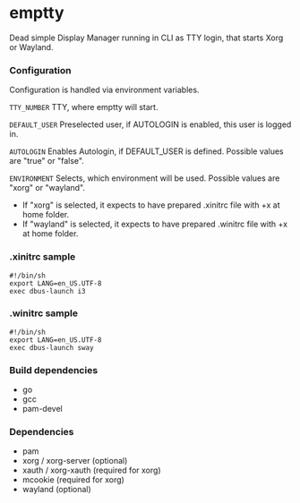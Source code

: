 # emptty
Dead simple Display Manager running in CLI as TTY login, that starts Xorg or Wayland.

### Configuration
Configuration is handled via environment variables.

`TTY_NUMBER` TTY, where emptty will start.

`DEFAULT_USER` Preselected user, if AUTOLOGIN is enabled, this user is logged in.

`AUTOLOGIN` Enables Autologin, if DEFAULT_USER is defined. Possible values are "true" or "false".

`ENVIRONMENT` Selects, which environment will be used. Possible values are "xorg" or "wayland".
- If "xorg" is selected, it expects to have prepared .xinitrc file with +x at home folder.
- If "wayland" is selected, it expects to have prepared .winitrc file with +x at home folder.

### .xinitrc sample
```
#!/bin/sh
export LANG=en_US.UTF-8
exec dbus-launch i3
```

### .winitrc sample
```
#!/bin/sh
export LANG=en_US.UTF-8
exec dbus-launch sway
```

### Build dependencies
- go
- gcc
- pam-devel

### Dependencies
- pam
- xorg / xorg-server (optional)
- xauth / xorg-xauth (required for xorg)
- mcookie (required for xorg)
- wayland (optional)
